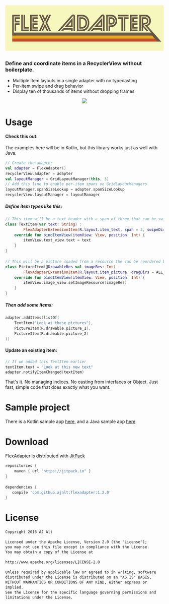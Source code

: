 <h1 align="center">
	<img src="web/wordmark.png">
</h1>

### Define and coordinate items in a RecyclerView without boilerplate.

* Multiple item layouts in a single adapter with no typecasting
* Per-item swipe and drag behavior
* Display ten of thousands of items without dropping frames


<div align="center">
	<img src="web/sample.gif">
</div>

# Usage

#### Check this out:

The examples here will be in Kotlin, but this library works just as well with Java.

```kotlin
// Create the adapter
val adapter = FlexAdapter()
recyclerView.adapter = adapter
val layoutManager = GridLayoutManager(this, 3)
// Add this line to enable per-item spans on GridLayoutManagers
layoutManager.spanSizeLookup = adapter.spanSizeLookup
recyclerView.layoutManager = layoutManager
```

##### Define item types like this:

``` kotlin
// This item will be a text header with a span of three that can be swiped horizontally to dismiss.
class TextItem(var text: String) :
        FlexAdapterExtensionItem(R.layout.item_text, span = 3, swipeDirs = HORIZONTAL) {
    override fun bindItemView(itemView: View, position: Int) {
        itemView.text_view.text = text
    }
}

// This will be a picture loaded from a resource the can be reordered by dragging in any direction.
class PictureItem(@DrawableRes val imageRes: Int) :
        FlexAdapterExtensionItem(R.layout.item_picture, dragDirs = ALL_DIRS) {
    override fun bindItemView(itemView: View, position: Int) {
        itemView.image_view.setImageResource(imageRes)
    }
}
```

##### Then add some items:

```kotlin
adapter.addItems(listOf(
    TextItem("Look at these pictures"),
    PictureItem(R.drawable.picture_1),
    PictureItem(R.drawable.picture_2)
))
```

#### Update an existing item:

```kotlin
// If we added this TextItem earlier
textItem.text = "Look at this new text"
adapter.notifyItemChanged(textItem)
```

That's it. No managing indices. No casting from interfaces or Object. 
Just fast, simple code that does exactly what you want.

# Sample project

There is a Kotlin sample app [here](sample/src/main/java/com/github/ajalt/flexadapter/sample/MainActivity.kt),
 and a Java sample app [here](sample/src/main/java/com/github/ajalt/flexadapter/sample/JavaMainActivity.kt)


# Download

FlexAdapter is distributed with [JitPack](https://jitpack.io)

```groovy
repositories {
    maven { url "https://jitpack.io" }
}

dependencies {
   compile 'com.github.ajalt:flexadapter:1.2.0'
}
```



# License
```
Copyright 2016 AJ Alt

Licensed under the Apache License, Version 2.0 (the "License");
you may not use this file except in compliance with the License.
You may obtain a copy of the License at

http://www.apache.org/licenses/LICENSE-2.0

Unless required by applicable law or agreed to in writing, software
distributed under the License is distributed on an "AS IS" BASIS,
WITHOUT WARRANTIES OR CONDITIONS OF ANY KIND, either express or implied.
See the License for the specific language governing permissions and
limitations under the License.
```
